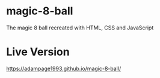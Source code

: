 # magic-8-ball
The magic 8 ball recreated with HTML, CSS and JavaScript

# Live Version
https://adampage1993.github.io/magic-8-ball/
